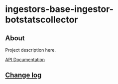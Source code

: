 # ingestors-base-ingestor-botstatscollector

## About

Project description here.

[API Documentation](docs/source/api.md)

## [Change log](CHANGELOG.md)
